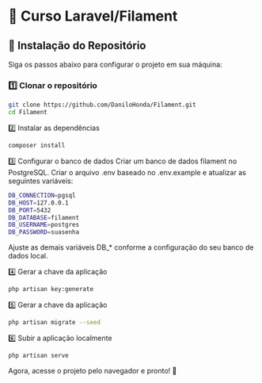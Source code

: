 # 📌 Curso Laravel/Filament

## 🚀 Instalação do Repositório  

Siga os passos abaixo para configurar o projeto em sua máquina:  

### 1️⃣ Clonar o repositório  
```bash
git clone https://github.com/DaniloHonda/Filament.git
cd Filament
```

2️⃣ Instalar as dependências
```bash
composer install
```

3️⃣ Configurar o banco de dados
Criar um banco de dados filament no PostgreSQL.
Criar o arquivo .env baseado no .env.example e atualizar as seguintes variáveis:
```bash
DB_CONNECTION=pgsql
DB_HOST=127.0.0.1
DB_PORT=5432
DB_DATABASE=filament
DB_USERNAME=postgres
DB_PASSWORD=suasenha
```
Ajuste as demais variáveis DB_* conforme a configuração do seu banco de dados local.

4️⃣ Gerar a chave da aplicação
```bash
php artisan key:generate
```

5️⃣ Gerar a chave da aplicação
```bash
php artisan migrate --seed
```

6️⃣ Subir a aplicação localmente
```bash
php artisan serve
```

Agora, acesse o projeto pelo navegador e pronto! 🚀

